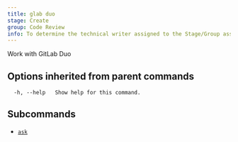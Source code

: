 ```yaml
---
title: glab duo
stage: Create
group: Code Review
info: To determine the technical writer assigned to the Stage/Group associated with this page, see https://about.gitlab.com/handbook/product/ux/technical-writing/#assignments
---
```


<!--
This documentation is auto generated by a script.
Please do not edit this file directly. Run `make gen-docs` instead.
-->

Work with GitLab Duo

## Options inherited from parent commands

```plaintext
  -h, --help   Show help for this command.
```

## Subcommands

- [`ask`](ask.md)
